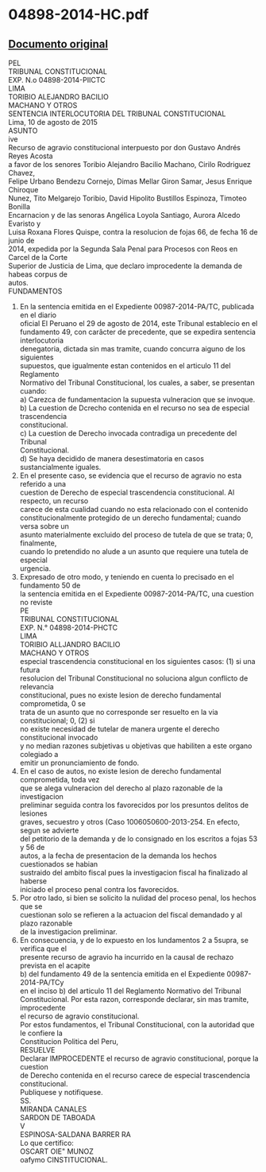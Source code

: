 
04898-2014-HC.pdf
=================
  
[Documento original](https://tc.gob.pe/jurisprudencia/2015/04898-2014-HC.pdf)  
---  
PEL  
TRIBUNAL CONSTITUCIONAL  
EXP. N.o 04898-2014-PIICTC  
LIMA  
TORIBIO ALEJANDRO BACILIO  
MACHANO Y OTROS  
SENTENCIA INTERLOCUTORIA DEL TRIBUNAL CONSTITUCIONAL  
Lima, 10 de agosto de 2015  
ASUNTO  
ive  
Recurso de agravio constitucional interpuesto por don Gustavo Andrés Reyes Acosta  
a favor de los senores Toribio Alejandro Bacilio Machano, Cirilo Rodriguez Chavez,  
Felipe Urbano Bendezu Cornejo, Dimas Mellar Giron Samar, Jesus Enrique Chiroque  
Nunez, Tito Melgarejo Toribio, David Hipolito Bustillos Espinoza, Timoteo Bonilla  
Encarnacion y de las senoras Angélica Loyola Santiago, Aurora Alcedo Evaristo y  
Luisa Roxana Flores Quispe, contra la resolucion de fojas 66, de fecha 16 de junio de  
2014, expedida por la Segunda Sala Penal para Procesos con Reos en Carcel de la Corte  
Superior de Justicia de Lima, que declaro improcedente la demanda de habeas corpus de  
autos.  
FUNDAMENTOS  
1. En la sentencia emitida en el Expediente 00987-2014-PA/TC, publicada en el diario  
oficial El Peruano el 29 de agosto de 2014, este Tribunal establecio en el  
fundamento 49, con carâcter de precedente, que se expedira sentencia interlocutoria  
denegatoria, dictada sin mas tramite, cuando concurra aiguno de los siguientes  
supuestos, que igualmente estan contenidos en el articulo 11 del Reglamento  
Normativo del Tribunal Constitucional, los cuales, a saber, se presentan cuando:  
a) Carezca de fundamentacion la supuesta vulneracion que se invoque.  
b) La cuestion de Dcrecho contenida en el recurso no sea de especial trascendencia  
constitucional.  
c) La cuestion de Derecho invocada contradiga un precedente del Tribunal  
Constitucional.  
d) Se haya decidido de manera desestimatoria en casos sustancialmente iguales.  
2. En el presente caso, se evidencia que el recurso de agravio no esta referido a una  
cuestion de Derecho de especial trascendencia constitucional. Al respecto, un recurso  
carece de esta cualidad cuando no esta relacionado con el contenido  
constitucionalmente protegido de un derecho fundamental; cuando versa sobre un  
asunto materialmente excluido del proceso de tutela de que se trata; 0, finalmente,  
cuando lo pretendido no alude a un asunto que requiere una tutela de especial  
urgencia.  
3. Expresado de otro modo, y teniendo en cuenta lo precisado en el fundamento 50 de  
la sentencia emitida en el Expediente 00987-2014-PA/TC, una cuestion no reviste  
PE  
TRIBUNAL CONSTITUCIONAL  
EXP. N.° 04898-2014-PHCTC  
LIMA  
TORIBIO ALLJANDRO BACILIO  
MACHANO Y OTROS  
especial trascendencia constitucional en los siguientes casos: (1) si una futura  
resolucion del Tribunal Constitucional no soluciona algun conflicto de relevancia  
constitucional, pues no existe lesion de derecho fundamental comprometida, 0 se  
trata de un asunto que no corresponde ser resuelto en la via constitucional; 0, (2) si  
no existe necesidad de tutelar de manera urgente el derecho constitucional invocado  
y no median razones subjetivas u objetivas que habiliten a este organo colegiado a  
emitir un pronunciamiento de fondo.  
4. En el caso de autos, no existe lesion de derecho fundamental comprometida, toda vez  
que se alega vulneracion del derecho al plazo razonable de la investigacion  
preliminar seguida contra los favorecidos por los presuntos delitos de lesiones  
graves, secuestro y otros (Caso 1006050600-2013-254. En efecto, segun se advierte  
del petitorio de la demanda y de lo consignado en los escritos a fojas 53 y 56 de  
autos, a la fecha de presentacion de la demanda los hechos cuestionados se habian  
sustraido del ambito fiscal pues la investigacion fiscal ha finalizado al haberse  
iniciado el proceso penal contra los favorecidos.  
5. Por otro lado, si bien se solicito la nulidad del proceso penal, los hechos que se  
cuestionan solo se refieren a la actuacion del fiscal demandado y al plazo razonable  
de la investigacion preliminar.  
6. En consecuencia, y de lo expuesto en los lundamentos 2 a 5supra, se verifica que el  
presente recurso de agravio ha incurrido en la causal de rechazo prevista en el acapite  
b) del fundamento 49 de la sentencia emitida en el Expediente 00987-2014-PA/TCy  
en el inciso b) del articulo 11 del Reglamento Normativo del Tribunal  
Constitucional. Por esta razon, corresponde declarar, sin mas tramite, improcedente  
el recurso de agravio constitucional.  
Por estos fundamentos, el Tribunal Constitucional, con la autoridad que le confiere la  
Constitucion Politica del Peru,  
RESUELVE  
Declarar IMPROCEDENTE el recurso de agravio constitucional, porque la cuestion  
de Derecho contenida en el recurso carece de especial trascendencia constitucional.  
Publiquese y notifiquese.  
SS.  
MIRANDA CANALES  
SARDON DE TABOADA  
V  
ESPINOSA-SALDANA BARRER RA  
Lo que certifico:  
OSCART OIE" MUNOZ  
oafymo CINSTITUCIONAL.